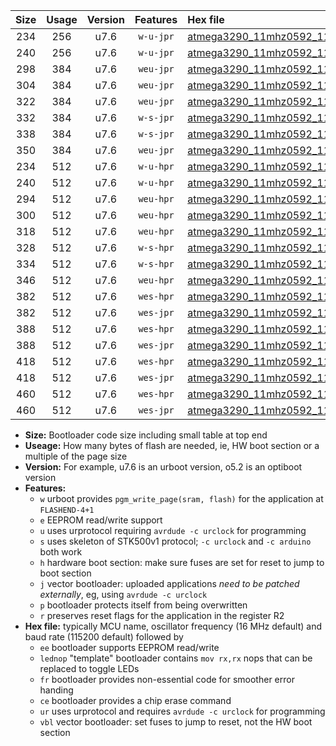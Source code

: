 |Size|Usage|Version|Features|Hex file|
|:-:|:-:|:-:|:-:|:--|
|234|256|u7.6|`w-u-jpr`|[atmega3290_11mhz0592_115200bps_ur_vbl.hex](https://raw.githubusercontent.com/stefanrueger/urboot/main//atmega3290_11mhz0592_115200bps_ur_vbl.hex)|
|240|256|u7.6|`w-u-jpr`|[atmega3290_11mhz0592_115200bps_lednop_ur_vbl.hex](https://raw.githubusercontent.com/stefanrueger/urboot/main//atmega3290_11mhz0592_115200bps_lednop_ur_vbl.hex)|
|298|384|u7.6|`weu-jpr`|[atmega3290_11mhz0592_115200bps_ee_ur_vbl.hex](https://raw.githubusercontent.com/stefanrueger/urboot/main//atmega3290_11mhz0592_115200bps_ee_ur_vbl.hex)|
|304|384|u7.6|`weu-jpr`|[atmega3290_11mhz0592_115200bps_ee_lednop_ur_vbl.hex](https://raw.githubusercontent.com/stefanrueger/urboot/main//atmega3290_11mhz0592_115200bps_ee_lednop_ur_vbl.hex)|
|322|384|u7.6|`weu-jpr`|[atmega3290_11mhz0592_115200bps_ee_lednop_fr_ur_vbl.hex](https://raw.githubusercontent.com/stefanrueger/urboot/main//atmega3290_11mhz0592_115200bps_ee_lednop_fr_ur_vbl.hex)|
|332|384|u7.6|`w-s-jpr`|[atmega3290_11mhz0592_115200bps_vbl.hex](https://raw.githubusercontent.com/stefanrueger/urboot/main//atmega3290_11mhz0592_115200bps_vbl.hex)|
|338|384|u7.6|`w-s-jpr`|[atmega3290_11mhz0592_115200bps_lednop_vbl.hex](https://raw.githubusercontent.com/stefanrueger/urboot/main//atmega3290_11mhz0592_115200bps_lednop_vbl.hex)|
|350|384|u7.6|`weu-jpr`|[atmega3290_11mhz0592_115200bps_ee_lednop_fr_ce_ur_vbl.hex](https://raw.githubusercontent.com/stefanrueger/urboot/main//atmega3290_11mhz0592_115200bps_ee_lednop_fr_ce_ur_vbl.hex)|
|234|512|u7.6|`w-u-hpr`|[atmega3290_11mhz0592_115200bps_ur.hex](https://raw.githubusercontent.com/stefanrueger/urboot/main//atmega3290_11mhz0592_115200bps_ur.hex)|
|240|512|u7.6|`w-u-hpr`|[atmega3290_11mhz0592_115200bps_lednop_ur.hex](https://raw.githubusercontent.com/stefanrueger/urboot/main//atmega3290_11mhz0592_115200bps_lednop_ur.hex)|
|294|512|u7.6|`weu-hpr`|[atmega3290_11mhz0592_115200bps_ee_ur.hex](https://raw.githubusercontent.com/stefanrueger/urboot/main//atmega3290_11mhz0592_115200bps_ee_ur.hex)|
|300|512|u7.6|`weu-hpr`|[atmega3290_11mhz0592_115200bps_ee_lednop_ur.hex](https://raw.githubusercontent.com/stefanrueger/urboot/main//atmega3290_11mhz0592_115200bps_ee_lednop_ur.hex)|
|318|512|u7.6|`weu-hpr`|[atmega3290_11mhz0592_115200bps_ee_lednop_fr_ur.hex](https://raw.githubusercontent.com/stefanrueger/urboot/main//atmega3290_11mhz0592_115200bps_ee_lednop_fr_ur.hex)|
|328|512|u7.6|`w-s-hpr`|[atmega3290_11mhz0592_115200bps.hex](https://raw.githubusercontent.com/stefanrueger/urboot/main//atmega3290_11mhz0592_115200bps.hex)|
|334|512|u7.6|`w-s-hpr`|[atmega3290_11mhz0592_115200bps_lednop.hex](https://raw.githubusercontent.com/stefanrueger/urboot/main//atmega3290_11mhz0592_115200bps_lednop.hex)|
|346|512|u7.6|`weu-hpr`|[atmega3290_11mhz0592_115200bps_ee_lednop_fr_ce_ur.hex](https://raw.githubusercontent.com/stefanrueger/urboot/main//atmega3290_11mhz0592_115200bps_ee_lednop_fr_ce_ur.hex)|
|382|512|u7.6|`wes-hpr`|[atmega3290_11mhz0592_115200bps_ee.hex](https://raw.githubusercontent.com/stefanrueger/urboot/main//atmega3290_11mhz0592_115200bps_ee.hex)|
|382|512|u7.6|`wes-jpr`|[atmega3290_11mhz0592_115200bps_ee_vbl.hex](https://raw.githubusercontent.com/stefanrueger/urboot/main//atmega3290_11mhz0592_115200bps_ee_vbl.hex)|
|388|512|u7.6|`wes-hpr`|[atmega3290_11mhz0592_115200bps_ee_lednop.hex](https://raw.githubusercontent.com/stefanrueger/urboot/main//atmega3290_11mhz0592_115200bps_ee_lednop.hex)|
|388|512|u7.6|`wes-jpr`|[atmega3290_11mhz0592_115200bps_ee_lednop_vbl.hex](https://raw.githubusercontent.com/stefanrueger/urboot/main//atmega3290_11mhz0592_115200bps_ee_lednop_vbl.hex)|
|418|512|u7.6|`wes-hpr`|[atmega3290_11mhz0592_115200bps_ee_lednop_fr.hex](https://raw.githubusercontent.com/stefanrueger/urboot/main//atmega3290_11mhz0592_115200bps_ee_lednop_fr.hex)|
|418|512|u7.6|`wes-jpr`|[atmega3290_11mhz0592_115200bps_ee_lednop_fr_vbl.hex](https://raw.githubusercontent.com/stefanrueger/urboot/main//atmega3290_11mhz0592_115200bps_ee_lednop_fr_vbl.hex)|
|460|512|u7.6|`wes-hpr`|[atmega3290_11mhz0592_115200bps_ee_lednop_fr_ce.hex](https://raw.githubusercontent.com/stefanrueger/urboot/main//atmega3290_11mhz0592_115200bps_ee_lednop_fr_ce.hex)|
|460|512|u7.6|`wes-jpr`|[atmega3290_11mhz0592_115200bps_ee_lednop_fr_ce_vbl.hex](https://raw.githubusercontent.com/stefanrueger/urboot/main//atmega3290_11mhz0592_115200bps_ee_lednop_fr_ce_vbl.hex)|

- **Size:** Bootloader code size including small table at top end
- **Useage:** How many bytes of flash are needed, ie, HW boot section or a multiple of the page size
- **Version:** For example, u7.6 is an urboot version, o5.2 is an optiboot version
- **Features:**
  + `w` urboot provides `pgm_write_page(sram, flash)` for the application at `FLASHEND-4+1`
  + `e` EEPROM read/write support
  + `u` uses urprotocol requiring `avrdude -c urclock` for programming
  + `s` uses skeleton of STK500v1 protocol; `-c urclock` and `-c arduino` both work
  + `h` hardware boot section: make sure fuses are set for reset to jump to boot section
  + `j` vector bootloader: uploaded applications *need to be patched externally*, eg, using `avrdude -c urclock`
  + `p` bootloader protects itself from being overwritten
  + `r` preserves reset flags for the application in the register R2
- **Hex file:** typically MCU name, oscillator frequency (16 MHz default) and baud rate (115200 default) followed by
  + `ee` bootloader supports EEPROM read/write
  + `lednop` "template" bootloader contains `mov rx,rx` nops that can be replaced to toggle LEDs
  + `fr` bootloader provides non-essential code for smoother error handing
  + `ce` bootloader provides a chip erase command
  + `ur` uses urprotocol and requires `avrdude -c urclock` for programming
  + `vbl` vector bootloader: set fuses to jump to reset, not the HW boot section
